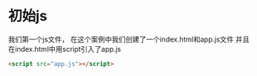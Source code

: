 # 初始js
我们第一个js文件，
在这个案例中我们创建了一个index.html和app.js文件
并且在index.html中用script引入了app.js
```html
<script src="app.js"></script>
```
